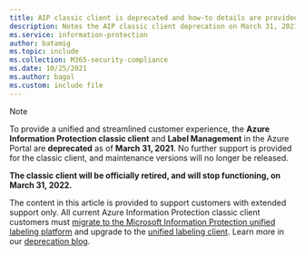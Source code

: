 ```yaml
---
title: AIP classic client is deprecated and how-to details are provided for those with extended support only.
description: Notes the AIP classic client deprecation on March 31, 2021, and provides links for next steps and more information for customers with extended support.
ms.service: information-protection
author: batamig
ms.topic: include
ms.collection: M365-security-compliance
ms.date: 10/25/2021
ms.author: bagol
ms.custom: include file
---
```


>[!NOTE] 
> To provide a unified and streamlined customer experience, the **Azure Information Protection classic client** and **Label Management** in the Azure Portal are **deprecated** as of **March 31, 2021**. No further support is provided for the classic client, and maintenance versions will no longer be released.
>
> **The classic client will be officially retired, and will stop functioning, on March 31, 2022.**
>
> The content in this article is provided to support customers with extended support only. All current Azure Information Protection classic client customers must [migrate to the Microsoft Information Protection unified labeling platform](../tutorial-migrating-to-ul.md) and upgrade to the [unified labeling client](../rms-client/clientv2-admin-guide-install.md). Learn more in our [deprecation blog](https://techcommunity.microsoft.com/t5/microsoft-security-and/azure-aip-portal-label-amp-policy-management-admin-experience/ba-p/2182678).
>
